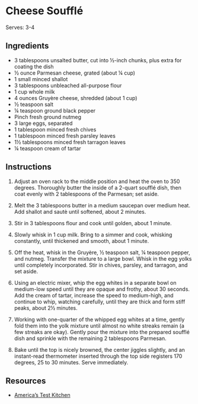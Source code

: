# Cheese Soufflé

Serves: 3-4

## Ingredients

* 3 tablespoons unsalted butter, cut into ½-inch chunks, plus extra for coating the dish
* ½ ounce Parmesan cheese, grated (about ¼ cup)
* 1 small minced shallot
* 3 tablespoons unbleached all-purpose flour
* 1 cup whole milk
* 4 ounces Gruyère cheese, shredded (about 1 cup)
* ½ teaspoon salt
* ¼ teaspoon ground black pepper
* Pinch fresh ground nutmeg
* 3 large eggs, separated
* 1 tablespoon minced fresh chives
* 1 tablespoon minced fresh parsley leaves
* 1½ tablespoons minced fresh tarragon leaves
* ¼ teaspoon cream of tartar

## Instructions

1. Adjust an oven rack to the middle position and heat the oven to 350 degrees. Thoroughly butter the inside of a 2-quart soufflé dish, then coat evenly with 2 tablespoons of the Parmesan; set aside.

2. Melt the 3 tablespoons butter in a medium saucepan over medium heat. Add shallot and sautè until softened, about 2 minutes.

3. Stir in 3 tablespoons flour and cook until golden, about 1 minute.

4. Slowly whisk in 1 cup milk. Bring to a simmer and cook, whisking constantly, until thickened and smooth, about 1 minute.

5. Off the heat, whisk in the Gruyère, ½ teaspoon salt, ¼ teaspoon pepper, and nutmeg. Transfer the mixture to a large bowl. Whisk in the egg yolks until completely incorporated. Stir in chives, parsley, and tarragon, and set aside.

6. Using an electric mixer, whip the egg whites in a separate bowl on medium-low speed until they are opaque and frothy, about 30 seconds. Add the cream of tartar, increase the speed to medium-high, and continue to whip, watching carefully, until they are thick and form stiff peaks, about 2½ minutes.

4. Working with one-quarter of the whipped egg whites at a time, gently fold them into the yolk mixture until almost no white streaks remain (a few streaks are okay). Gently pour the mixture into the prepared soufflé dish and sprinkle with the remaining 2 tablespoons Parmesan.

5. Bake until the top is nicely browned, the center jiggles slightly, and an instant-read thermometer inserted through the top side registers 170 degrees, 25 to 30 minutes. Serve immediately.

## Resources

* [America’s Test Kitchen](https://www.americastestkitchen.com/recipes/5708-cheese-souffle-with-shallots-and-herbs)
